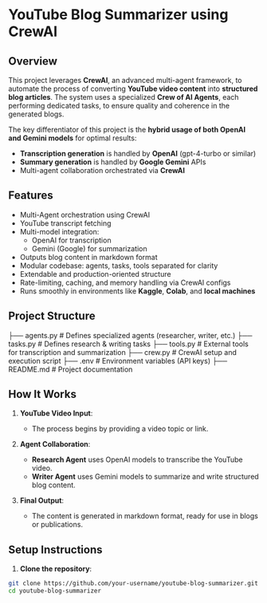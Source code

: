 # YouTube Blog Summarizer using CrewAI

## Overview

This project leverages **CrewAI**, an advanced multi-agent framework, to automate the process of converting **YouTube video content** into **structured blog articles**. The system uses a specialized **Crew of AI Agents**, each performing dedicated tasks, to ensure quality and coherence in the generated blogs.

The key differentiator of this project is the **hybrid usage of both OpenAI and Gemini models** for optimal results:
- **Transcription generation** is handled by **OpenAI** (gpt-4-turbo or similar)
- **Summary generation** is handled by **Google Gemini** APIs
- Multi-agent collaboration orchestrated via **CrewAI**

## Features

- Multi-Agent orchestration using CrewAI
- YouTube transcript fetching
- Multi-model integration:
  - OpenAI for transcription
  - Gemini (Google) for summarization
- Outputs blog content in markdown format
- Modular codebase: agents, tasks, tools separated for clarity
- Extendable and production-oriented structure
- Rate-limiting, caching, and memory handling via CrewAI configs
- Runs smoothly in environments like **Kaggle**, **Colab**, and **local machines**

## Project Structure
├── agents.py # Defines specialized agents (researcher, writer, etc.)
├── tasks.py # Defines research & writing tasks
├── tools.py # External tools for transcription and summarization
├── crew.py # CrewAI setup and execution script
├── .env # Environment variables (API keys)
├── README.md # Project documentation



## How It Works

1. **YouTube Video Input**:
   - The process begins by providing a video topic or link.

2. **Agent Collaboration**:
   - **Research Agent** uses OpenAI models to transcribe the YouTube video.
   - **Writer Agent** uses Gemini models to summarize and write structured blog content.

3. **Final Output**:
   - The content is generated in markdown format, ready for use in blogs or publications.

## Setup Instructions

1. **Clone the repository**:
```bash
git clone https://github.com/your-username/youtube-blog-summarizer.git
cd youtube-blog-summarizer
